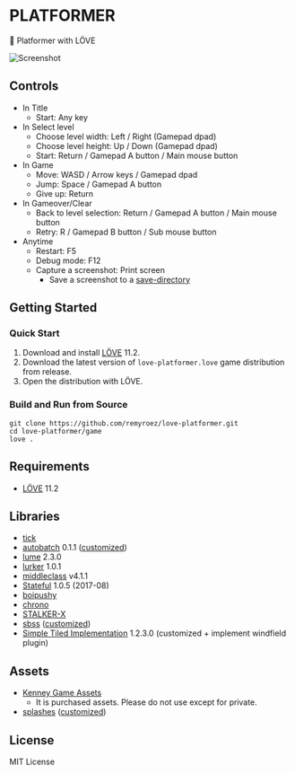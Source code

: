 # PLATFORMER

:runner: Platformer with LÖVE

![Screenshot](https://user-images.githubusercontent.com/1193542/58362964-6ee44480-7ed8-11e9-9895-05b97cd3d7ba.png)

## Controls

- In Title
    - Start: Any key
- In Select level
    - Choose level width: Left / Right (Gamepad dpad)
    - Choose level height: Up / Down (Gamepad dpad)
    - Start: Return / Gamepad A button / Main mouse button
- In Game
    - Move: WASD / Arrow keys / Gamepad dpad
    - Jump: Space / Gamepad A button
    - Give up: Return
- In Gameover/Clear
    - Back to level selection: Return / Gamepad A button / Main mouse button
    - Retry: R / Gamepad B button / Sub mouse button
- Anytime
    - Restart: F5
    - Debug mode: F12
    - Capture a screenshot: Print screen
        - Save a screenshot to a [save-directory](https://love2d.org/wiki/love.filesystem)

## Getting Started

### Quick Start

1. Download and install [LÖVE](https://love2d.org/) 11.2.
1. Download the latest version of `love-platformer.love` game distribution from release.
1. Open the distribution with LÖVE.

### Build and Run from Source

```
git clone https://github.com/remyroez/love-platformer.git
cd love-platformer/game
love .
```

## Requirements

- [LÖVE](https://love2d.org/) 11.2

## Libraries

- [tick](https://github.com/bjornbytes/tick/tree/040f3c1db1cc545336c507ef0bf91754e4705370)
- [autobatch](https://github.com/rxi/autobatch) 0.1.1 ([customized](https://github.com/remyroez/autobatch))
- [lume](https://github.com/rxi/lume/tree/d8c2eddc10af994ad4956cf0b7ae7188e86db47e) 2.3.0
- [lurker](https://github.com/rxi/lurker/tree/4e34f47f9ed95477407425c5b25a779fac3eb9a7) 1.0.1
- [middleclass](https://github.com/kikito/middleclass) v4.1.1
- [Stateful](https://github.com/kikito/stateful.lua) 1.0.5 (2017-08)
- [boipushy](https://github.com/adnzzzzZ/boipushy/tree/863af7f87beaac67cba40001be9a36ae76bad76b)
- [chrono](https://github.com/adnzzzzZ/chrono/tree/d31b96355b59320b6f8f0a1f5dcb0833c8bb5c2c)
- [STALKER-X](https://github.com/adnzzzzZ/STALKER-X/tree/243e67b5d30ec7762c579b027dadaa3d3696b1cd)
- [sbss](https://github.com/mikufuworks/sbss) ([customized](https://github.com/remyroez/sbss))
- [Simple Tiled Implementation](https://github.com/karai17/Simple-Tiled-Implementation/tree/2ba879d2509163822c353f8aba748085a8014389) 1.2.3.0 (customized + implement windfield plugin)

## Assets

- [Kenney Game Assets](https://itch.io/s/6789/kenney-bundle)
    - It is purchased assets. Please do not use except for private.
- [splashes](https://github.com/love2d-community/splashes) ([customized](https://github.com/remyroez/splashes))

## License

MIT License
